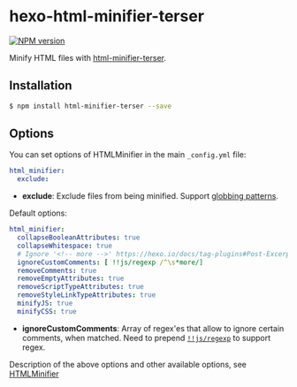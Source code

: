 # hexo-html-minifier-terser

[![NPM version](https://badge.fury.io/js/hexo-html-minifier-terser.svg)](https://www.npmjs.com/package/hexo-html-minifier-terser)

Minify HTML files with [html-minifier-terser](https://github.com/terser/html-minifier-terser).

## Installation

``` bash
$ npm install html-minifier-terser --save
```

## Options

You can set options of HTMLMinifier in the main `_config.yml` file:

``` yaml
html_minifier:
  exclude: 
```

- **exclude**: Exclude files from being minified. Support [globbing patterns](https://github.com/micromatch/micromatch#extended-globbing).

Default options:

``` yaml
html_minifier:  
  collapseBooleanAttributes: true
  collapseWhitespace: true
  # Ignore '<!-- more -->' https://hexo.io/docs/tag-plugins#Post-Excerpt
  ignoreCustomComments: [ !!js/regexp /^\s*more/]
  removeComments: true
  removeEmptyAttributes: true
  removeScriptTypeAttributes: true
  removeStyleLinkTypeAttributes: true
  minifyJS: true
  minifyCSS: true
```

- **ignoreCustomComments**: Array of regex'es that allow to ignore certain comments, when matched. Need to prepend [`!!js/regexp`](https://github.com/nodeca/js-yaml#supported-yaml-types) to support regex.

Description of the above options and other available options, see [HTMLMinifier](https://github.com/kangax/html-minifier#options-quick-reference)
